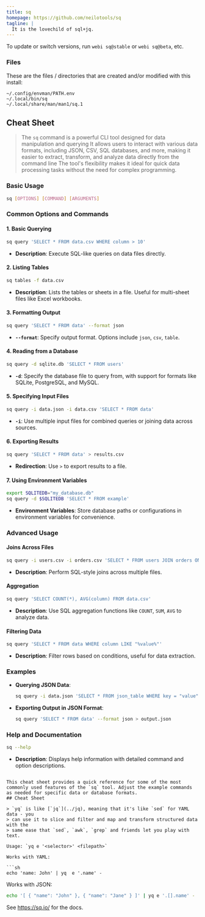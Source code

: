 ```yaml
---
title: sq
homepage: https://github.com/neilotools/sq
tagline: |
  It is the lovechild of sql+jq.
---
```


To update or switch versions, run `webi sq@stable` or `webi sq@beta`, etc.

### Files

These are the files / directories that are created and/or modified with this
install:

```text
~/.config/envman/PATH.env
~/.local/bin/sq
~/.local/share/man/man1/sq.1
```

## Cheat Sheet

>The `sq` command is a powerful CLI tool designed for data manipulation and querying
>It allows users to interact with various data formats, including JSON, CSV, SQL databases, and more, making it easier to extract, transform, and analyze data directly from the command line
>The tool's flexibility makes it ideal for quick data processing tasks without the need for complex programming.

### Basic Usage
```bash
sq [OPTIONS] [COMMAND] [ARGUMENTS]
```

### Common Options and Commands

#### 1. Basic Querying
```bash
sq query 'SELECT * FROM data.csv WHERE column > 10'
```
- **Description**: Execute SQL-like queries on data files directly.

#### 2. Listing Tables
```bash
sq tables -f data.csv
```
- **Description**: Lists the tables or sheets in a file. Useful for multi-sheet files like Excel workbooks.

#### 3. Formatting Output
```bash
sq query 'SELECT * FROM data' --format json
```
- **`--format`**: Specify output format. Options include `json`, `csv`, `table`.

#### 4. Reading from a Database
```bash
sq query -d sqlite.db 'SELECT * FROM users'
```
- **`-d`**: Specify the database file to query from, with support for formats like SQLite, PostgreSQL, and MySQL.

#### 5. Specifying Input Files
```bash
sq query -i data.json -i data.csv 'SELECT * FROM data'
```
- **`-i`**: Use multiple input files for combined queries or joining data across sources.

#### 6. Exporting Results
```bash
sq query 'SELECT * FROM data' > results.csv
```
- **Redirection**: Use `>` to export results to a file.

#### 7. Using Environment Variables
```bash
export SQLITEDB="my_database.db"
sq query -d $SQLITEDB 'SELECT * FROM example'
```
- **Environment Variables**: Store database paths or configurations in environment variables for convenience.

### Advanced Usage

#### Joins Across Files
```bash
sq query -i users.csv -i orders.csv 'SELECT * FROM users JOIN orders ON users.id = orders.user_id'
```
- **Description**: Perform SQL-style joins across multiple files.

#### Aggregation
```bash
sq query 'SELECT COUNT(*), AVG(column) FROM data.csv'
```
- **Description**: Use SQL aggregation functions like `COUNT`, `SUM`, `AVG` to analyze data.

#### Filtering Data
```bash
sq query 'SELECT * FROM data WHERE column LIKE "%value%"'
```
- **Description**: Filter rows based on conditions, useful for data extraction.

### Examples

- **Querying JSON Data**:
    ```bash
    sq query -i data.json 'SELECT * FROM json_table WHERE key = "value"'
    ```

- **Exporting Output in JSON Format**:
    ```bash
    sq query 'SELECT * FROM data' --format json > output.json
    ```

### Help and Documentation
```bash
sq --help
```
- **Description**: Displays help information with detailed command and option descriptions.
```

This cheat sheet provides a quick reference for some of the most commonly used features of the `sq` tool. Adjust the example commands as needed for specific data or database formats.
## Cheat Sheet

> `yq` is like [`jq`](../jq), meaning that it's like `sed` for YAML data - you
> can use it to slice and filter and map and transform structured data with the
> same ease that `sed`, `awk`, `grep` and friends let you play with text.

Usage: `yq e '<selector>' <filepath>`

Works with YAML:

```sh
echo 'name: John' | yq  e '.name' -
```

Works with JSON:

```sh
echo '[ { "name": "John" }, { "name": "Jane" } ]' | yq e '.[].name' -
```

See <https://sq.io/> for the docs.
